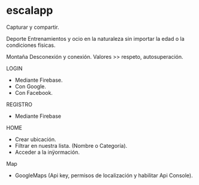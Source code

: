 # escalapp
Capturar y compartir.

Deporte
Entrenamientos y ocio en la naturaleza sin
importar la edad o la condiciones físicas.

Montaña
Desconexión y conexión. Valores >> respeto,
autosuperación.

LOGIN
- Mediante Firebase.
- Con Google.
- Con Facebook.

REGISTRO
- Mediante Firebase

HOME
- Crear ubicación.
- Filtrar en nuestra lista.
(Nombre o Categoría).
- Acceder a la inÿormación.

Map
- GoogleMaps (Api key, permisos de
localización y habilitar Api
Console).
